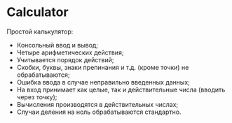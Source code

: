 # Calculator
Простой калькулятор:
- Консольный ввод и вывод;
- Четыре арифметических действия;
- Учитывается порядок действий;
- Скобки, буквы, знаки препинания и т.д. (кроме точки) не обрабатываются;
- Ошибка ввода в случае неправильно введенных данных;
- На вход принимает как целые, так и действительные числа (вводить через точку);
- Вычисления производятся в действительных числах;
- Случаи деления на ноль обрабатываются стандартно.
